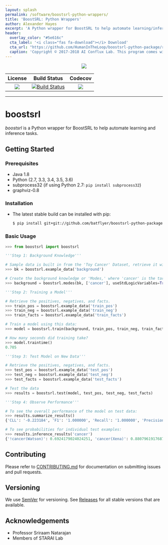 ```yaml
---
layout: splash
permalink: /software/boostsrl-python-wrappers/
title: 'BoostSRL: Python Wrappers'
author: Alexander Hayes
excerpt: 'A Python wrapper for BoostSRL to help automate learning/inference tasks.<br /><br />{::nomarkdown}<iframe style="display: inline-block;" src="https://ghbtns.com/github-btn.html?user=HumanInTheLoop&repo=boostsrl-python-package&type=star&count=true&size=large" frameborder="0" width="120px" height="30px"></iframe> <iframe style="display: inline-block;" src="https://ghbtns.com/github-btn.html?user=HumanInTheLoop&repo=boostsrl-python-package&type=fork&count=true&size=large" frameborder="0" scrolling="0" width="158px" height="30px"></iframe>{:/nomarkdown}'
header:
  overlay_color: "#5e616c"
  cta_label: '<i class="fas fa-download"></i> Download'
  cta_url: "https://github.com/HumanInTheLoop/boostsrl-python-package/releases"
  caption: 'Copyright © 2017-2018 AI Conflux Lab. This program comes with absolutely no warranty. This is free software, available under the terms of the GPL-3.0.'
---
```


<p align="center">
	<img src="https://github.com/HumanInTheLoop/boostsrl-python-package/raw/master/media/box2.png" />
</p>

| License | Build Status | Codecov |
| :---: | :---: | :---: |
| [![][license img]][license] | [![Build Status](https://travis-ci.org/HumanInTheLoop/boostsrl-python-package.svg?branch=master)](https://travis-ci.org/HumanInTheLoop/boostsrl-python-package) | [![][codecov img]][codecov link] |

---

# boostsrl

*boostsrl* is a Python wrapper for BoostSRL to help automate learning and inference tasks.

## Getting Started

### Prerequisites

* Java 1.8
* Python (2.7, 3.3, 3.4, 3.5, 3.6)
* subprocess32 (if using Python 2.7: `pip install subprocess32`)
* graphviz-0.8

### Installation

* The latest stable build can be installed with pip:

  ```bash
  $ pip install git+git://github.com/batflyer/boostsrl-python-package.git
  ```

### Basic Usage

```python
>>> from boostsrl import boostsrl

'''Step 1: Background Knowledge'''

# Sample data is built in from the 'Toy Cancer' Dataset, retrieve it with example_data
>>> bk = boostsrl.example_data('background')

# Create the background knowledge or 'Modes,' where 'cancer' is the target we want to predict.
>>> background = boostsrl.modes(bk, ['cancer'], useStdLogicVariables=True, treeDepth=4, nodeSize=2, numOfClauses=8)

'''Step 2: Training a Model'''

# Retrieve the positives, negatives, and facts.
>>> train_pos = boostsrl.example_data('train_pos')
>>> train_neg = boostsrl.example_data('train_neg')
>>> train_facts = boostsrl.example_data('train_facts')

# Train a model using this data:
>>> model = boostsrl.train(background, train_pos, train_neg, train_facts)

# How many seconds did training take?
>>> model.traintime()
0.705

'''Step 3: Test Model on New Data'''

# Retrieve the positives, negatives, and facts.
>>> test_pos = boostsrl.example_data('test_pos')
>>> test_neg = boostsrl.example_data('test_neg')
>>> test_facts = boostsrl.example_data('test_facts')

# Test the data
>>> results = boostsrl.test(model, test_pos, test_neg, test_facts)

'''Step 4: Observe Performance'''

# To see the overall performance of the model on test data:
>>> results.summarize_results()
{'CLL': '-0.223184', 'F1': '1.000000', 'Recall': '1.000000', 'Precision': '1.000000,0.500', 'AUC ROC': '1.000000', 'AUC PR': '1.000000'}

# To see probabilities for individual test examples:
>>> results.inference_results('cancer')
{'!cancer(Watson)': 0.6924179024024251, 'cancer(Xena)': 0.8807961917687174, '!cancer(Voldemort)': 0.6924179024024251, 'cancer(Yoda)': 0.8807961917687174, 'cancer(Zod)': 0.8807961917687174}

```

## Contributing

Please refer to [CONTRIBUTING.md](.github/CONTRIBUTING.md) for documentation on submitting issues and pull requests.

## Versioning

We use [SemVer](http://semver.org/) for versioning. See [Releases](https://github.com/batflyer/boostsrl-python-package/releases) for all stable versions that are available.

## Acknowledgements

* Professor Sriraam Natarajan
* Members of STARAI Lab

[license]:license.txt
[license img]:https://img.shields.io/github/license/HumanInTheLoop/boostsrl-python-package.svg

[codecov img]:https://codecov.io/gh/HumanInTheLoop/boostsrl-python-package/branch/master/graphs/badge.svg?branch=master
[codecov link]:https://codecov.io/github/HumanInTheLoop/boostsrl-python-package?branch=master
